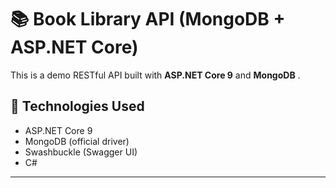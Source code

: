 # 📚 Book Library API (MongoDB + ASP.NET Core)

This is a demo RESTful API built with **ASP.NET Core 9** and **MongoDB** .

## 🚀 Technologies Used

- ASP.NET Core 9
- MongoDB (official driver)
- Swashbuckle (Swagger UI)
- C#

---


